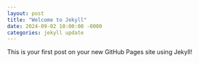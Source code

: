 ```yaml
---
layout: post
title: "Welcome to Jekyll"
date: 2024-09-02 10:00:00 -0000
categories: jekyll update
---
```

This is your first post on your new GitHub Pages site using Jekyll!
